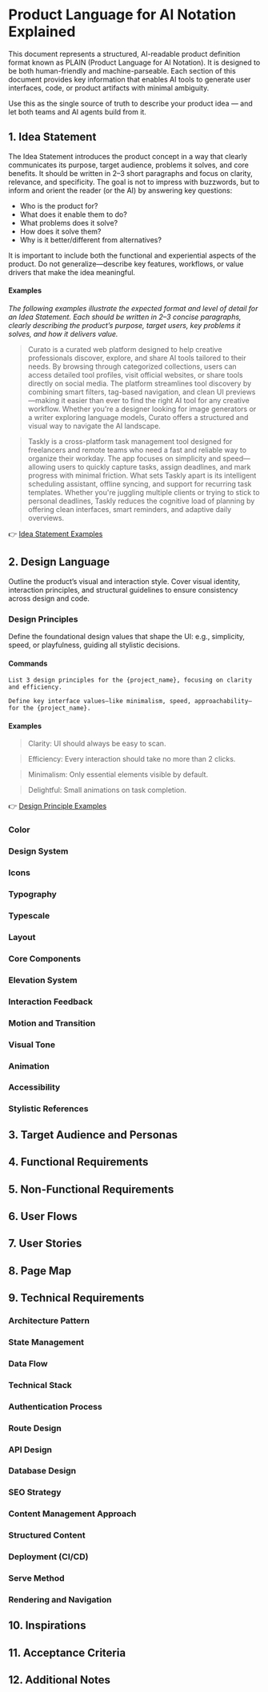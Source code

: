 # Product Language for AI Notation Explained

This document represents a structured, AI-readable product definition format known as PLAIN (Product Language for AI Notation).
It is designed to be both human-friendly and machine-parseable. Each section of this document provides key information that enables AI tools to generate user interfaces, code, or product artifacts with minimal ambiguity.

Use this as the single source of truth to describe your product idea — and let both teams and AI agents build from it.

## 1. Idea Statement
The Idea Statement introduces the product concept in a way that clearly communicates its purpose, target audience, problems it solves, and core benefits. It should be written in 2–3 short paragraphs and focus on clarity, relevance, and specificity. The goal is not to impress with buzzwords, but to inform and orient the reader (or the AI) by answering key questions:

- Who is the product for?
- What does it enable them to do?
- What problems does it solve?
- How does it solve them?
- Why is it better/different from alternatives?

It is important to include both the functional and experiential aspects of the product. Do not generalize—describe key features, workflows, or value drivers that make the idea meaningful.

#### Examples

_The following examples illustrate the expected format and level of detail for an Idea Statement. Each should be written in 2–3 concise paragraphs, clearly describing the product’s purpose, target users, key problems it solves, and how it delivers value._

> Curato is a curated web platform designed to help creative professionals discover, explore, and share AI tools tailored to their needs. By browsing through categorized collections, users can access detailed tool profiles, visit official websites, or share tools directly on social media. The platform streamlines tool discovery by combining smart filters, tag-based navigation, and clean UI previews—making it easier than ever to find the right AI tool for any creative workflow. Whether you're a designer looking for image generators or a writer exploring language models, Curato offers a structured and visual way to navigate the AI landscape.

> Taskly is a cross-platform task management tool designed for freelancers and remote teams who need a fast and reliable way to organize their workday. The app focuses on simplicity and speed—allowing users to quickly capture tasks, assign deadlines, and mark progress with minimal friction. What sets Taskly apart is its intelligent scheduling assistant, offline syncing, and support for recurring task templates. Whether you're juggling multiple clients or trying to stick to personal deadlines, Taskly reduces the cognitive load of planning by offering clean interfaces, smart reminders, and adaptive daily overviews.

👉 [Idea Statement Examples](examples/idea-statements.md)

## 2. Design Language
Outline the product’s visual and interaction style. Cover visual identity, interaction principles, and structural guidelines to ensure consistency across design and code.

### Design Principles
Define the foundational design values that shape the UI: e.g., simplicity, speed, or playfulness, guiding all stylistic decisions.

#### Commands
```
List 3 design principles for the {project_name}, focusing on clarity and efficiency.
```
```
Define key interface values—like minimalism, speed, approachability—for the {project_name}.
```
#### Examples
> Clarity: UI should always be easy to scan.

> Efficiency: Every interaction should take no more than 2 clicks.

> Minimalism: Only essential elements visible by default.

> Delightful: Small animations on task completion.

👉 [Design Principle Examples](examples/design-priciples.md)

### Color

### Design System

### Icons

### Typography

### Typescale

### Layout

### Core Components

### Elevation System

### Interaction Feedback

### Motion and Transition

### Visual Tone

### Animation

### Accessibility

### Stylistic References

## 3. Target Audience and Personas

## 4. Functional Requirements

## 5. Non-Functional Requirements

## 6. User Flows

## 7. User Stories

## 8. Page Map

## 9. Technical Requirements

  ### Architecture Pattern
  
  ### State Management
  
  ### Data Flow
  
  ### Technical Stack
  
  ### Authentication Process
  
  ### Route Design
  
  ### API Design
  
  ### Database Design
  
  ### SEO Strategy
  
  ### Content Management Approach
  
  ### Structured Content
  
  ### Deployment (CI/CD)
  
  ### Serve Method
  
  ### Rendering and Navigation

## 10. Inspirations

## 11. Acceptance Criteria

## 12. Additional Notes
